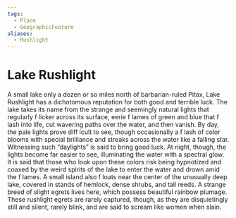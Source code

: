 ```yaml
---
tags:
  - Place
  - GeographicFeature
aliases:
  - Rushlight
---
```

# Lake Rushlight
A small lake only a dozen or so miles north of barbarian-ruled Pitax, Lake Rushlight has a dichotomous reputation for both good and terrible luck. The lake takes its name from the strange and seemingly natural lights that regularly f licker across its surface, eerie f lames of green and blue that f lash into life, cut wavering paths over the water, and then vanish. By day, the pale lights prove diff icult to see, though occasionally a f lash of color blooms with special brilliance and streaks across the water like a falling star. Witnessing such “daylights” is said to bring good luck. At night, though, the lights become far easier to see, illuminating the water with a spectral glow. It is said that those who look upon these colors risk being hypnotized and coaxed by the weird spirits of the lake to enter the water and drown amid the f lames. A small island also f loats near the center of the unusually deep lake, covered in stands of hemlock, dense shrubs, and tall reeds. A strange breed of slight egrets lives here, which possess beautiful rainbow plumage. These rushlight egrets are rarely captured, though, as they are disquietingly still and silent, rarely blink, and are said to scream like women when slain.